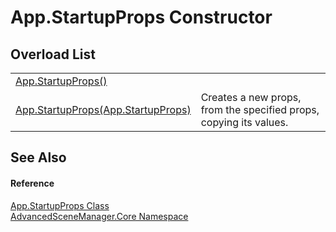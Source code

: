 # App.StartupProps Constructor


## Overload List
<table>
<tr>
<td><a href="M_AdvancedSceneManager_Core_App_StartupProps__ctor.md">App.StartupProps()</a></td>
<td> </td></tr>
<tr>
<td><a href="M_AdvancedSceneManager_Core_App_StartupProps__ctor_1.md">App.StartupProps(App.StartupProps)</a></td>
<td>Creates a new props, from the specified props, copying its values.</td></tr>
</table>

## See Also


#### Reference
<a href="T_AdvancedSceneManager_Core_App_StartupProps.md">App.StartupProps Class</a>  
<a href="N_AdvancedSceneManager_Core.md">AdvancedSceneManager.Core Namespace</a>  
